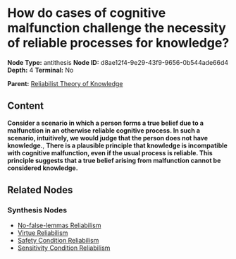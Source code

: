 # How do cases of cognitive malfunction challenge the necessity of reliable processes for knowledge?

**Node Type:** antithesis
**Node ID:** d8ae12f4-9e29-43f9-9656-0b544ade66d4
**Depth:** 4
**Terminal:** No

**Parent:** [Reliabilist Theory of Knowledge](reliabilist-theory-of-knowledge-synthesis-204b5f13-2966-45fd-9c5a-dc22388efebb.md)

## Content

**Consider a scenario in which a person forms a true belief due to a malfunction in an otherwise reliable cognitive process. In such a scenario, intuitively, we would judge that the person does not have knowledge.**, **There is a plausible principle that knowledge is incompatible with cognitive malfunction, even if the usual process is reliable. This principle suggests that a true belief arising from malfunction cannot be considered knowledge.**

## Related Nodes

### Synthesis Nodes

- [No-false-lemmas Reliabilism](no-false-lemmas-reliabilism-synthesis-2d320c0d-f0bf-4180-8cd3-9afa50f7ffce.md)
- [Virtue Reliabilism](virtue-reliabilism-synthesis-224e9eb1-31a3-45db-9132-6aa8a445c23a.md)
- [Safety Condition Reliabilism](safety-condition-reliabilism-synthesis-dd94ab4b-196f-43ed-9162-41e5d3be4f85.md)
- [Sensitivity Condition Reliabilism](sensitivity-condition-reliabilism-synthesis-fd5fe19e-e090-4e85-b73c-1c0e72eb4f88.md)
